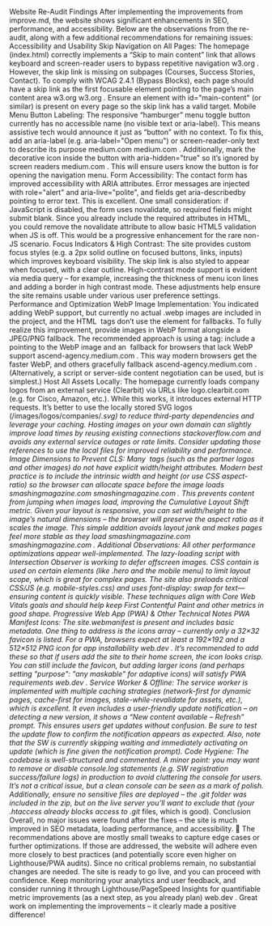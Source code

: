 Website Re-Audit Findings
After implementing the improvements from improve.md, the website shows significant enhancements in SEO, performance, and accessibility. Below are the observations from the re-audit, along with a few additional recommendations for remaining issues:
Accessibility and Usability
Skip Navigation on All Pages: The homepage (index.html) correctly implements a “Skip to main content” link that allows keyboard and screen-reader users to bypass repetitive navigation
w3.org
. However, the skip link is missing on subpages (Courses, Success Stories, Contact). To comply with WCAG 2.4.1 (Bypass Blocks), each page should have a skip link as the first focusable element pointing to the page’s main content area
w3.org
w3.org
. Ensure an element with id="main-content" (or similar) is present on every page so the skip link has a valid target.
Mobile Menu Button Labeling: The responsive “hamburger” menu toggle button currently has no accessible name (no visible text or aria-label). This means assistive tech would announce it just as “button” with no context. To fix this, add an aria-label (e.g. aria-label="Open menu") or screen-reader-only text to describe its purpose
medium.com
medium.com
. Additionally, mark the decorative icon inside the button with aria-hidden="true" so it’s ignored by screen readers
medium.com
. This will ensure users know the button is for opening the navigation menu.
Form Accessibility: The contact form has improved accessibility with ARIA attributes. Error messages are injected with role="alert" and aria-live="polite", and fields get aria-describedby pointing to error text. This is excellent. One small consideration: if JavaScript is disabled, the form uses novalidate, so required fields might submit blank. Since you already include the required attributes in HTML, you could remove the novalidate attribute to allow basic HTML5 validation when JS is off. This would be a progressive enhancement for the rare non-JS scenario.
Focus Indicators & High Contrast: The site provides custom focus styles (e.g. a 2px solid outline on focused buttons, links, inputs) which improves keyboard visibility. The skip link is also styled to appear when focused, with a clear outline. High-contrast mode support is evident via media query – for example, increasing the thickness of menu icon lines and adding a border in high contrast mode. These adjustments help ensure the site remains usable under various user preference settings.
Performance and Optimization
WebP Image Implementation: You indicated adding WebP support, but currently no actual .webp images are included in the project, and the HTML <img> tags don’t use the <picture> element for fallbacks. To fully realize this improvement, provide images in WebP format alongside a JPEG/PNG fallback. The recommended approach is using a <picture> tag: include a <source> pointing to the WebP image and an <img> fallback for browsers that lack WebP support
ascend-agency.medium.com
. This way modern browsers get the faster WebP, and others gracefully fallback
ascend-agency.medium.com
. (Alternatively, a script or server-side content negotiation can be used, but <picture> is simplest.)
Host All Assets Locally: The homepage currently loads company logos from an external service (Clearbit) via URLs like logo.clearbit.com (e.g. for Cisco, Amazon, etc.). While this works, it introduces external HTTP requests. It’s better to use the locally stored SVG logos (/images/logos/companies/*.svg) to reduce third-party dependencies and leverage your caching. Hosting images on your own domain can slightly improve load times by reusing existing connections
stackoverflow.com
 and avoids any external service outages or rate limits. Consider updating those <img> references to use the local files for improved reliability and performance.
Image Dimensions to Prevent CLS: Many <img> tags (such as the partner logos and other images) do not have explicit width/height attributes. Modern best practice is to include the intrinsic width and height (or use CSS aspect-ratio) so the browser can allocate space before the image loads
smashingmagazine.com
smashingmagazine.com
. This prevents content from jumping when images load, improving the Cumulative Layout Shift metric. Given your layout is responsive, you can set width/height to the image’s natural dimensions – the browser will preserve the aspect ratio as it scales the image. This simple addition avoids layout jank and makes pages feel more stable as they load
smashingmagazine.com
smashingmagazine.com
.
Additional Observations: All other performance optimizations appear well-implemented. The lazy-loading script with Intersection Observer is working to defer offscreen images. CSS contain is used on certain elements (like .hero and the mobile menu) to limit layout scope, which is great for complex pages. The site also preloads critical CSS/JS (e.g. mobile-styles.css) and uses font-display: swap for text—ensuring content is quickly visible. These techniques align with Core Web Vitals goals and should help keep First Contentful Paint and other metrics in good shape.
Progressive Web App (PWA) & Other Technical Notes
PWA Manifest Icons: The site.webmanifest is present and includes basic metadata. One thing to address is the icons array – currently only a 32×32 favicon is listed. For a PWA, browsers expect at least a 192×192 and a 512×512 PNG icon for app installability
web.dev
. It’s recommended to add these so that if users add the site to their home screen, the icon looks crisp. You can still include the favicon, but adding larger icons (and perhaps setting "purpose": "any maskable" for adaptive icons) will satisfy PWA requirements
web.dev
.
Service Worker & Offline: The service worker is implemented with multiple caching strategies (network-first for dynamic pages, cache-first for images, stale-while-revalidate for assets, etc.), which is excellent. It even includes a user-friendly update notification – on detecting a new version, it shows a “New content available – Refresh” prompt. This ensures users get updates without confusion. Be sure to test the update flow to confirm the notification appears as expected. Also, note that the SW is currently skipping waiting and immediately activating on update (which is fine given the notification prompt).
Code Hygiene: The codebase is well-structured and commented. A minor point: you may want to remove or disable console.log statements (e.g. SW registration success/failure logs) in production to avoid cluttering the console for users. It’s not a critical issue, but a clean console can be seen as a mark of polish. Additionally, ensure no sensitive files are deployed – the .git folder was included in the zip, but on the live server you’ll want to exclude that (your .htaccess already blocks access to .git* files, which is good).
Conclusion
Overall, no major issues were found after the fixes – the site is much improved in SEO metadata, loading performance, and accessibility. 🎉 The recommendations above are mostly small tweaks to capture edge cases or further optimizations. If those are addressed, the website will adhere even more closely to best practices (and potentially score even higher on Lighthouse/PWA audits). Since no critical problems remain, no substantial changes are needed. The site is ready to go live, and you can proceed with confidence. Keep monitoring your analytics and user feedback, and consider running it through Lighthouse/PageSpeed Insights for quantifiable metric improvements (as a next step, as you already plan)
web.dev
. Great work on implementing the improvements – it clearly made a positive difference!
